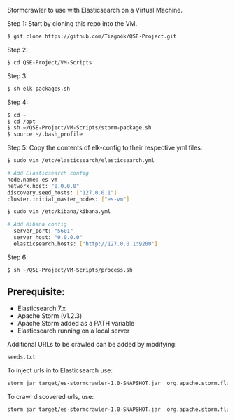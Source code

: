 Stormcrawler to use with Elasticsearch on a Virtual Machine.

Step 1: Start by cloning this repo into the VM.

``` sh
$ git clone https://github.com/Tiago4k/QSE-Project.git
```

Step 2:
``` sh
$ cd QSE-Project/VM-Scripts
```

Step 3:
``` sh
$ sh elk-packages.sh
```

Step 4:
``` sh
$ cd ~
$ cd /opt
$ sh ~/QSE-Project/VM-Scripts/storm-package.sh
$ source ~/.bash_profile
```

Step 5:
Copy the contents of elk-config to their respective yml files:
``` sh
$ sudo vim /etc/elasticsearch/elasticsearch.yml

# Add Elasticsearch config
node.name: es-vm
network.host: "0.0.0.0"
discovery.seed_hosts: ["127.0.0.1"]
cluster.initial_master_nodes: ["es-vm"]

$ sudo vim /etc/kibana/kibana.yml

# Add Kibana config
  server_port: "5601"
  server_host: "0.0.0.0"
  elasticsearch.hosts: ["http://127.0.0.1:9200"]
```

Step 6:
``` sh
$ sh ~/QSE-Project/VM-Scripts/process.sh
```


## Prerequisite:
 * Elasticsearch 7.x
 * Apache Storm (v1.2.3)
 * Apache Storm added as a PATH variable
 * Elasticsearch running on a local server

Additional URLs to be crawled can be added by modifying:
``` sh
seeds.txt
```

To inject urls in to Elasticsearch use:
``` sh
storm jar target/es-stormcrawler-1.0-SNAPSHOT.jar  org.apache.storm.flux.Flux --local es-injector.flux --sleep 86400000
```
To crawl discovered urls, use:
``` sh
storm jar target/es-stormcrawler-1.0-SNAPSHOT.jar  org.apache.storm.flux.Flux --local es-crawler.flux
```
